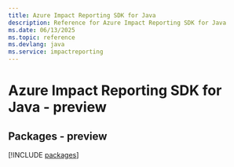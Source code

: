 ```yaml
---
title: Azure Impact Reporting SDK for Java
description: Reference for Azure Impact Reporting SDK for Java
ms.date: 06/13/2025
ms.topic: reference
ms.devlang: java
ms.service: impactreporting
---
```

# Azure Impact Reporting SDK for Java - preview
## Packages - preview
[!INCLUDE [packages](impact-reporting-index.md)]